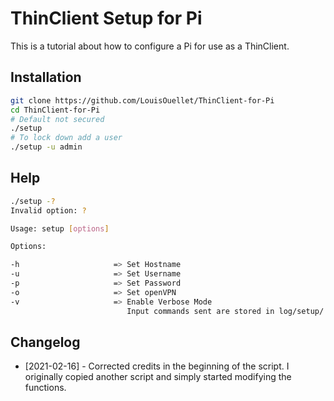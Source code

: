 # ThinClient Setup for Pi

This is a tutorial about how to configure a Pi for use as a ThinClient.

## Installation

```bash
git clone https://github.com/LouisOuellet/ThinClient-for-Pi
cd ThinClient-for-Pi
# Default not secured
./setup
# To lock down add a user
./setup -u admin
```

## Help

```bash
./setup -?
Invalid option: ?

Usage: setup [options]

Options:

-h                     => Set Hostname
-u                     => Set Username
-p                     => Set Password
-o                     => Set openVPN
-v                     => Enable Verbose Mode
                          Input commands sent are stored in log/setup/
```

## Changelog

 * [2021-02-16] - Corrected credits in the beginning of the script. I originally copied another script and simply started modifying the functions.
